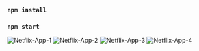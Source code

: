 
### `npm install`


### `npm start`


![Netflix-App-1](https://user-images.githubusercontent.com/90987920/202921017-a9a619c9-5c62-41cf-a9c2-5c0419301690.PNG)
![Netflix-App-2](https://user-images.githubusercontent.com/90987920/202921023-ebb7a690-f7cb-4d86-a0e8-d0dffc79cca2.PNG)
![Netflix-App-3](https://user-images.githubusercontent.com/90987920/202921025-48c2c084-0f82-4d10-aa14-fa3c926577c2.PNG)
![Netflix-App-4](https://user-images.githubusercontent.com/90987920/202921029-7fb91c9a-31ce-4f6c-beae-0c395d80244c.PNG)
